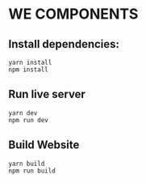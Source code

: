 # WE COMPONENTS

## Install dependencies:
```
yarn install
npm install
```
## Run live server
```
yarn dev
npm run dev
```
## Build Website
```
yarn build
npm run build
```